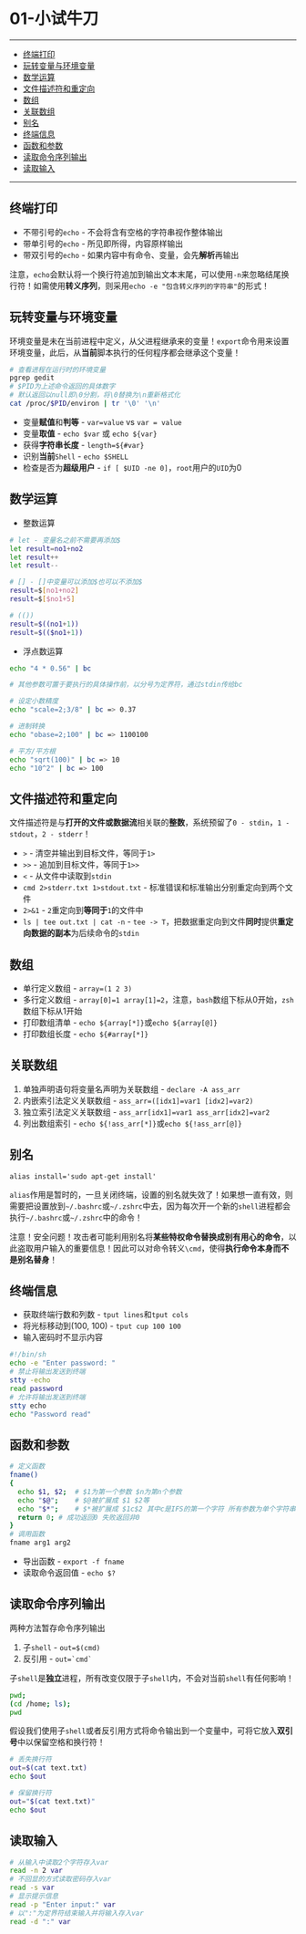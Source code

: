 # 01-小试牛刀

---

- [终端打印](#终端打印)
- [玩转变量与环境变量](#玩转变量与环境变量)
- [数学运算](#数学运算)
- [文件描述符和重定向](#文件描述符和重定向)
- [数组](#数组)
- [关联数组](#关联数组)
- [别名](#别名)
- [终端信息](#终端信息)
- [函数和参数](#函数和参数)
- [读取命令序列输出](#读取命令序列输出)
- [读取输入](#读取输入)

---

## 终端打印

* 不带引号的`echo` - 不会将含有空格的字符串视作整体输出
* 带单引号的`echo` - 所见即所得，内容原样输出
* 带双引号的`echo` - 如果内容中有命令、变量，会先**解析**再输出 

注意，`echo`会默认将一个换行符追加到输出文本末尾，可以使用`-n`来忽略结尾换行符！如需使用**转义序列**，则采用`echo -e "包含转义序列的字符串"`的形式！

## 玩转变量与环境变量

环境变量是未在当前进程中定义，从父进程继承来的变量！`export`命令用来设置环境变量，此后，从**当前**脚本执行的任何程序都会继承这个变量！

```bash
# 查看进程在运行时的环境变量
pgrep gedit
# $PID为上述命令返回的具体数字
# 默认返回以null即\0分割，将\0替换为\n重新格式化
cat /proc/$PID/environ | tr '\0' '\n'
```

* 变量**赋值**和**判等** - `var=value` vs `var = value`
* 变量**取值** - `echo $var` 或 `echo ${var}` 
* 获得**字符串长度** - `length=${#var}`
* 识别**当前**`Shell` - `echo $SHELL`
* 检查是否为**超级用户** - `if [ $UID -ne 0]`，`root`用户的`UID`为0

## 数学运算

* 整数运算

```bash
# let - 变量名之前不需要再添加$
let result=no1+no2
let result++
let result--

# [] - []中变量可以添加$也可以不添加$
result=$[no1+no2]
result=$[$no1+5]

# (())
result=$((no1+1))
result=$(($no1+1))
```

* 浮点数运算

```bash
echo "4 * 0.56" | bc

# 其他参数可置于要执行的具体操作前，以分号为定界符，通过stdin传给bc

# 设定小数精度
echo "scale=2;3/8" | bc => 0.37

# 进制转换
echo "obase=2;100" | bc => 1100100

# 平方/平方根
echo "sqrt(100)" | bc => 10
echo "10^2" | bc => 100
```

## 文件描述符和重定向

文件描述符是与**打开的文件或数据流**相关联的**整数**，系统预留了`0 - stdin`，`1 - stdout`，`2 - stderr`！

* `>` - 清空并输出到目标文件，等同于`1>`
* `>>` - 追加到目标文件，等同于`1>>`
* `<` - 从文件中读取到`stdin`
* `cmd 2>stderr.txt 1>stdout.txt` - 标准错误和标准输出分别重定向到两个文件
* `2>&1` - `2`重定向到**等同于**`1`的文件中
* `ls | tee out.txt | cat -n` - `tee -> T`，把数据重定向到文件**同时**提供**重定向数据的副本**为后续命令的`stdin`

## 数组

* 单行定义数组 - `array=(1 2 3)`
* 多行定义数组 - `array[0]=1 array[1]=2`，注意，`bash`数组下标从0开始，`zsh`数组下标从1开始
* 打印数组清单 - `echo ${array[*]}`或`echo ${array[@]}`
* 打印数组长度 - `echo ${#array[*]}`

## 关联数组

1. 单独声明语句将变量名声明为关联数组 - `declare -A ass_arr`
2. 内嵌索引法定义关联数组 - `ass_arr=([idx1]=var1 [idx2]=var2)`
3. 独立索引法定义关联数组 - `ass_arr[idx1]=var1 ass_arr[idx2]=var2`
4. 列出数组索引 - `echo ${!ass_arr[*]}`或`echo ${!ass_arr[@]}`


## 别名

`alias install='sudo apt-get install'` 

`alias`作用是暂时的，一旦关闭终端，设置的别名就失效了！如果想一直有效，则需要把设置放到`~/.bashrc`或`~/.zshrc`中去，因为每次开一个新的`shell`进程都会执行`~/.bashrc`或`~/.zshrc`中的命令！

注意！安全问题！攻击者可能利用别名将**某些特权命令替换成别有用心的命令**，以此盗取用户输入的重要信息！因此可以对命令转义`\cmd`，使得**执行命令本身而不是别名替身**！

## 终端信息

* 获取终端行数和列数 - `tput lines`和`tput cols`
* 将光标移动到(100, 100) - `tput cup 100 100`
* 输入密码时不显示内容

```bash
#!/bin/sh
echo -e "Enter password: "
# 禁止将输出发送到终端
stty -echo
read password
# 允许将输出发送到终端
stty echo
echo "Password read"
```

## 函数和参数

```bash
# 定义函数
fname()
{
  echo $1, $2;	# $1为第一个参数 $n为第n个参数
  echo "$@";	# $@被扩展成 $1 $2等
  echo "$*";	# $*被扩展成 $1c$2 其中c是IFS的第一个字符 所有参数为单个字符串
  return 0;	# 成功返回0 失败返回非0
}
# 调用函数
fname arg1 arg2
```

* 导出函数 - `export -f fname`
* 读取命令返回值 - `echo $?`

## 读取命令序列输出

两种方法暂存命令序列输出

1. 子`shell` - `out=$(cmd)`
2. 反引用 - `` out=`cmd` ``

子`shell`是**独立**进程，所有改变仅限于子`shell`内，不会对当前`shell`有任何影响！

```bash
pwd;
(cd /home; ls);
pwd
```

假设我们使用子`shell`或者反引用方式将命令输出到一个变量中，可将它放入**双引号**中以保留空格和换行符！

```bash
# 丢失换行符
out=$(cat text.txt)
echo $out

# 保留换行符
out="$(cat text.txt)"
echo $out
```

## 读取输入

```bash
# 从输入中读取2个字符存入var
read -n 2 var
# 不回显的方式读取密码存入var
read -s var
# 显示提示信息
read -p "Enter input:" var
# 以":"为定界符结束输入并将输入存入var
read -d ":" var
```

